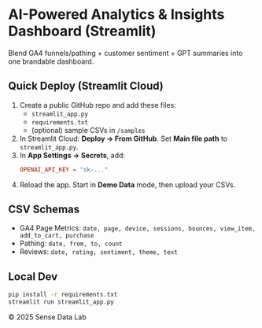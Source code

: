 # AI-Powered Analytics & Insights Dashboard (Streamlit)

Blend GA4 funnels/pathing + customer sentiment + GPT summaries into one brandable dashboard.

## Quick Deploy (Streamlit Cloud)
1. Create a public GitHub repo and add these files:
   - `streamlit_app.py`
   - `requirements.txt`
   - (optional) sample CSVs in `/samples`
2. In Streamlit Cloud: **Deploy → From GitHub**. Set **Main file path** to `streamlit_app.py`.
3. In **App Settings → Secrets**, add:
   ```toml
   OPENAI_API_KEY = "sk-..."
   ```
4. Reload the app. Start in **Demo Data** mode, then upload your CSVs.

## CSV Schemas
- GA4 Page Metrics: `date, page, device, sessions, bounces, view_item, add_to_cart, purchase`
- Pathing: `date, from, to, count`
- Reviews: `date, rating, sentiment, theme, text`

## Local Dev
```bash
pip install -r requirements.txt
streamlit run streamlit_app.py
```

© 2025 Sense Data Lab
